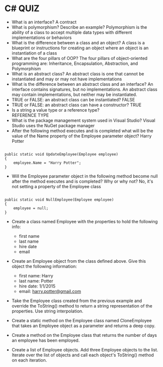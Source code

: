 # C# QUIZ

- What is an interface?
A contract
- What is polymorphism?  Describe an example?
Polymorphism is the ability of a class to accept multiple data types with different implementations or behaviors
- What is the difference between a class and an object?
A class is a blueprint or instructions for creating an object where an object is an instantiation of a class
- What are the four pillars of OOP?
The four pillars of object-oriented programming are: Inheritance, Encapsulation, Abstraction, and Polymorphism
- What is an abstract class?
An abstract class is one that cannot be instantiated and may or may not have implementations
- What is the difference between an abstract class and an interface?
An interface contains signatures, but no implementations. An abstract class may contain implementations, but neither may be instantiated.
- TRUE or FALSE: an abstract class can be instantiated?
FALSE
- TRUE or FALSE: an abstract class can have a constructor?
TRUE
- Is a string a value type or a reference type?  
REFERENCE TYPE
- What is the package management system used in Visual Studio?
Visual Studio uses the NuGet package manager
- After the following method executes and is completed what will be the value of the Name property of the Employee parameter object?
Harry Potter

````

public static void UpdateEmployee(Employee employee)
{
    employee.Name = "Harry Potter";
}

````

- Will the Employee parameter object in the following method become null after the method executes and is completed?  Why or why not?
No, it's not setting a property of the Employee class
````

public static void NullEmployee(Employee employee)
{
    employee = null;
}

````

- Create a class named Employee with the properties to hold the following info:
  - first name
  - last name
  - hire date
  - email

- Create an Employee object from the class defined above.  Give this object the following information:
  - first name: Harry
  - last name: Potter
  - hire date: 1/1/2015
  - email: harry.potter@gmail.com

- Take the Employee class created from the previous example and override the ToString() method to return a string representation of the properties.  Use string interpolation.

- Create a static method on the Employee class named CloneEmployee that takes an Employee object as a parameter and returns a deep copy.

- Create a method on the Employee class that returns the number of days an employee has been employed.

- Create a list of Employee objects.  Add three Employee objects to the list.  Iterate over the list of objects and call each object's ToString() method on each iteration.
